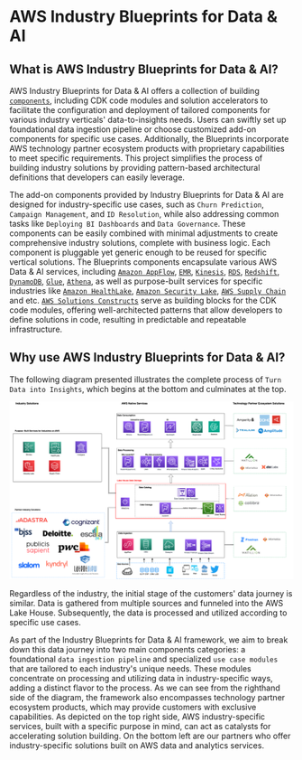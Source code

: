 # AWS Industry Blueprints for Data & AI

## What is AWS Industry Blueprints for Data & AI?

AWS Industry Blueprints for Data & AI offers a collection of building [`components`]('components.md'), including CDK code modules and solution accelerators to facilitate the configuration and deployment of tailored components for various industry verticals' data-to-insights needs. Users can swiftly set up foundational data ingestion pipeline or choose customized add-on components for specific use cases. Additionally, the Blueprints incorporate AWS technology partner ecosystem products with proprietary capabilities to meet specific requirements. This project simplifies the process of building industry solutions by providing pattern-based architectural definitions that developers can easily leverage.

The add-on components provided by Industry Blueprints for Data & AI are designed for industry-specific use cases, such as `Churn Prediction`, `Campaign Management`, and `ID Resolution`, while also addressing common tasks like `Deploying BI Dashboards` and `Data Governance`. These components can be easily combined with minimal adjustments to create comprehensive industry solutions, complete with business logic. Each component is pluggable yet generic enough to be reused for specific vertical solutions. The Blueprints components encapsulate various AWS Data & AI services, including [`Amazon AppFlow`]('https://aws.amazon.com/appflow/'), [`EMR`]('https://aws.amazon.com/emr/'), [`Kinesis`]('https://aws.amazon.com/pm/kinesis/'), [`RDS`]('https://aws.amazon.com/rds/'), [`Redshift`]('https://aws.amazon.com/redshift/'), [`DynamoDB`]('https://aws.amazon.com/dynamodb/'), [`Glue`]('https://aws.amazon.com/glue/'), [`Athena`]('https://aws.amazon.com/athena/'), as well as purpose-built services for specific industries like [`Amazon HealthLake`]('https://aws.amazon.com/healthlake/'), [`Amazon Security Lake`]('https://aws.amazon.com/security-lake/'), [`AWS Supply Chain`]('https://aws.amazon.com/aws-supply-chain/') and etc. [`AWS Solutions Constructs`]('https://docs.aws.amazon.com/solutions/latest/constructs/welcome.html') serve as building blocks for the CDK code modules, offering well-architected patterns that allow developers to define solutions in code, resulting in predictable and repeatable infrastructure.

## Why use AWS Industry Blueprints for Data & AI?

The following diagram presented illustrates the complete process of `Turn Data into Insights`, which begins at the bottom and culminates at the top. 

![IBP](./assets/images/IBP.png)


Regardless of the industry, the initial stage of the customers' data journey is similar. Data is gathered from multiple sources and funneled into the AWS Lake House. Subsequently, the data is processed and utilized according to specific use cases. 

As part of the Industry Blueprints for Data & AI framework, we aim to break down this data journey into two main components categories: a foundational `data ingestion pipeline` and specialized `use case modules` that are tailored to each industry's unique needs. These modules concentrate on processing and utilizing data in industry-specific ways, adding a distinct flavor to the process. As we can see from the righthand side of the diagram, the framework also encompasses technology partner ecosystem products, which may provide customers with exclusive capabilities. As depicted on the top right side, AWS industry-specific services, built with a specific purpose in mind, can act as catalysts for accelerating solution building. On the bottom left are our partners who offer industry-specific solutions built on AWS data and analytics services.